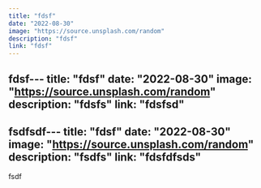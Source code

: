 ```yaml
---
title: "fdsf"
date: "2022-08-30"
image: "https://source.unsplash.com/random"
description: "fdsf"
link: "fdsf"
---
```


fdsf---
title: "fdsf"
date: "2022-08-30"
image: "https://source.unsplash.com/random"
description: "fdsfs"
link: "fdsfsd"
---

fsdfsdf---
title: "fdsf"
date: "2022-08-30"
image: "https://source.unsplash.com/random"
description: "fsdfs"
link: "fdsfdfsds"
---

fsdf